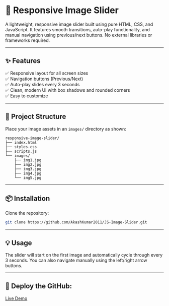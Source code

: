 

# 🌄 Responsive Image Slider

A lightweight, responsive image slider built using pure HTML, CSS, and JavaScript. It features smooth transitions, auto-play functionality, and manual navigation using previous/next buttons. No external libraries or frameworks required.

---

## ✨ Features

✅ Responsive layout for all screen sizes  
✅ Navigation buttons (Previous/Next)  
✅ Auto-play slides every 3 seconds  
✅ Clean, modern UI with box shadows and rounded corners  
✅ Easy to customize

---

## 📁 Project Structure

Place your image assets in an `images/` directory as shown:
```
responsive-image-slider/
├── index.html  
├── styles.css   
├── scripts.js  
└── images/ 
    ├── img1.jpg   
    ├── img2.jpg    
    ├── img3.jpg   
    ├── img4.jpg    
    └── img5.jpg    
```
---

## 📦 Installation

Clone the repository:

```bash
git clone https://github.com/AkashKumar2011/JS-Image-Slider.git

```

---

## 💡 Usage
The slider will start on the first image and automatically cycle through every 3 seconds.
You can also navigate manually using the left/right arrow buttons.

---

## 🚀 Deploy the GitHub:
[Live Demo](https://akashkumar2011.github.io/JS-Image-Slider) 

